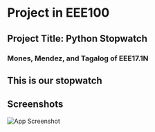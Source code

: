 # Project in EEE100
## Project Title: Python Stopwatch
### Mones, Mendez, and Tagalog of EEE17.1N

## This is our stopwatch

## Screenshots

![App Screenshot](https://i.ibb.co/Nx4jddB/Stopwatch.jpg)

    
